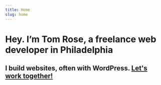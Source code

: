 ```yaml
---
title: Home
slug: home
---
```


<div class="intro">
  <h1>Hey. I’m Tom Rose, a freelance web developer in Philadelphia</h1>
  <h2>I build websites, often with WordPress. <a href="/contact">Let's work together!</a></h2>
</div>